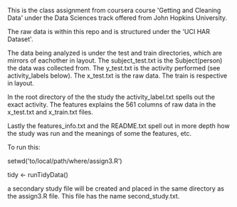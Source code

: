 This is the class assignment from coursera course 'Getting and Cleaning Data' under the Data Sciences track offered from John Hopkins University.

The raw data is within this repo and is structured under the 'UCI HAR Dataset'.

The data being analyzed is under the test and train directories, which are mirrors of eachother in layout. The subject_test.txt is the Subject(person) the data was collected from. The y_test.txt is the activity performed (see activity_labels below). The x_test.txt is the raw data. The train is respective in layout.

In the root directory of the the study the activity_label.txt spells out the exact activity. The features explains the 561 columns of raw data in the x_test.txt and x_train.txt files. 

Lastly the features_info.txt and the README.txt spell out in more depth how the study was run and the meanings of some the features, etc.

To run this:

setwd('to/local/path/where/assign3.R')

tidy <- runTidyData()

a secondary study file will be created and placed in the same directory as the assign3.R file. This file has the name second_study.txt.


